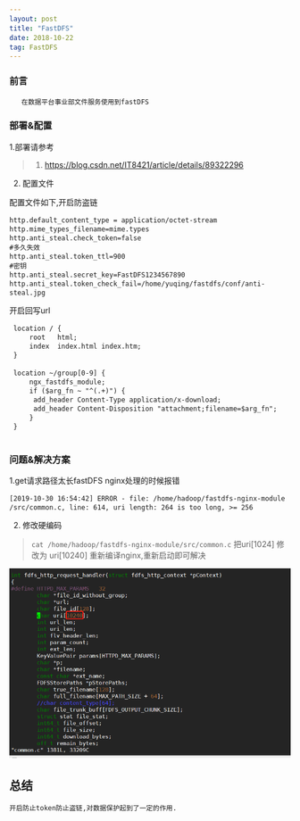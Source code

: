 ```yaml
---
layout: post
title: "FastDFS"
date: 2018-10-22 
tag: FastDFS
---
```


### 前言
    
	   在数据平台事业部文件服务使用到fastDFS

### 部署&配置


1.部署请参考

> 1. https://blog.csdn.net/IT8421/article/details/89322296

2. 配置文件

  配置文件如下,开启防盗链

```
http.default_content_type = application/octet-stream
http.mime_types_filename=mime.types
http.anti_steal.check_token=false
#多久失效
http.anti_steal.token_ttl=900
#密钥
http.anti_steal.secret_key=FastDFS1234567890
http.anti_steal.token_check_fail=/home/yuqing/fastdfs/conf/anti-steal.jpg
```  

  开启回写url

```
 location / {
     root   html;
     index  index.html index.htm;
 }
 
 location ~/group[0-9] {
     ngx_fastdfs_module;
     if ($arg_fn ~ "^(.+)") {
      add_header Content-Type application/x-download;
      add_header Content-Disposition "attachment;filename=$arg_fn";
     }
 }
 
```

### 问题&解决方案

1.get请求路径太长fastDFS nginx处理的时候报错
  
```
[2019-10-30 16:54:42] ERROR - file: /home/hadoop/fastdfs-nginx-module
/src/common.c, line: 614, uri length: 264 is too long, >= 256
```

2. 修改硬编码 

> `cat /home/hadoop/fastdfs-nginx-module/src/common.c`
>  把uri[1024] 修改为 uri[10240] 重新编译nginx,重新启动即可解决

<div align="left">
<img src="/images/posts/fasdfs/screen.png" height="340" width="1180" />
</div>

## 总结

	开启防止token防止盗链,对数据保护起到了一定的作用.